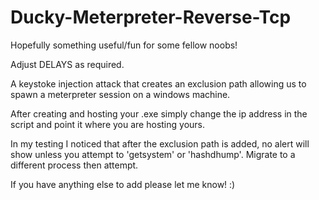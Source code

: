 # Ducky-Meterpreter-Reverse-Tcp

Hopefully something useful/fun for some fellow noobs!

Adjust DELAYS as required.

A keystoke injection attack that creates an exclusion path allowing us to spawn a meterpreter session on a windows machine.

After creating and hosting your .exe simply change the ip address in the script and point it where you are hosting yours.

In my testing I noticed that after the exclusion path is added, no alert will show unless you attempt to 'getsystem' or 'hashdhump'. Migrate to a different process then attempt.

If you have anything else to add please let me know! :)

